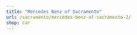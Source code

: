 ```yaml
---
title: "Mercedes Benz of Sacramento"
url: /sacramento/mercedes-benz-of-sacramento-2/
shop: car
---
```


